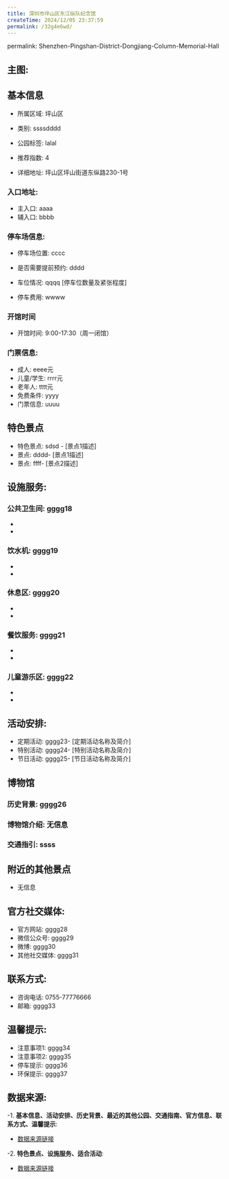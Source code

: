 ```yaml
---
title: 深圳市坪山区东江纵队纪念馆
createTime: 2024/12/05 23:37:59
permalink: /32g4e6wd/
---
```

permalink: Shenzhen-Pingshan-District-Dongjiang-Column-Memorial-Hall
## 主图:
<ImageCard
image="https://cn.bing.com/th?id=OHR.AlfanzinaLighthouse_ZH-CN9704515669_1920x1080.webp"
title= "深圳市坪山区东江纵队纪念馆"
description= ""
date="2024/12/05"
href="/"
author="市文化广电旅游体育局"
/>
## 基本信息

- 所属区域: 坪山区

- 类别: ssssdddd

- 公园标签: lalal

- 推荐指数: 4

- 详细地址: 坪山区坪山街道东纵路230-1号

### 入口地址:
- 主入口: aaaa
- 辅入口: bbbb
### 停车场信息:
- 停车场位置: cccc

- 是否需要提前预约: dddd

- 车位情况: qqqq [停车位数量及紧张程度]

- 停车费用: wwww

### 开馆时间
- 开馆时间: 9:00-17:30（周一闭馆）

### 门票信息:
- 成人: eeee元
- 儿童/学生: rrrr元
- 老年人: tttt元
- 免费条件: yyyy
- 门票信息: uuuu
## 特色景点
- 特色景点: sdsd - [景点1描述]
- 景点: dddd- [景点1描述]
- 景点: ffff- [景点2描述]
## 设施服务:
### 公共卫生间: gggg18
- 
- 
### 饮水机: gggg19
- 
- 
### 休息区: gggg20
- 
- 
### 餐饮服务: gggg21
- 
- 
### 儿童游乐区: gggg22
- 
- 
## 活动安排:
- 定期活动: gggg23- [定期活动名称及简介]
- 特别活动: gggg24- [特别活动名称及简介]
- 节日活动: gggg25- [节日活动名称及简介]
## 博物馆
### 历史背景: gggg26
### 博物馆介绍: 无信息
### 交通指引: ssss

## 附近的其他景点
- 无信息

## 官方社交媒体:
- 官方网站: gggg28
- 微信公众号: gggg29
- 微博: gggg30
- 其他社交媒体: gggg31

## 联系方式:
- 咨询电话: 0755-77776666
- 邮箱: gggg33

## 温馨提示:
- 注意事项1: gggg34
- 注意事项2: gggg35
- 停车提示: gggg36
- 环保提示: gggg37

## 数据来源:
-1. **基本信息、活动安排、历史背景、最近的其他公园、交通指南、官方信息、联系方式、温馨提示**:
- [数据来源链接](http://wtl.sz.gov.cn/ggfw/whl/bwgylb/index.html)

-2. **特色景点、设施服务、适合活动**:
- [数据来源链接](http://wtl.sz.gov.cn/ggfw/whl/bwgylb/index.html)

